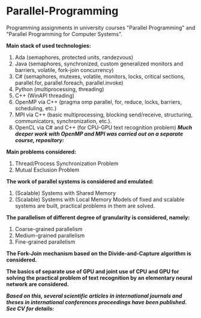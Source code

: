 # Parallel-Programming

Programming assignments in university courses "Parallel Programming" and "Parallel Programming for Computer Systems".

**Main stack of used technologies:**
1. Ada (semaphores, protected units, randezvous)
2. Java (semaphores, synchronized, custom generalized monitors and barriers, volatile, fork-join concurrency) 
4. C# (semaphores, mutexes, volatile, monitors, locks, critical sections, parallel.for, parallel.foreach, parallel.invoke)
5. Python (multiprocessing, threading)
6. C++ (WinAPI threading)
7. OpenMP via C++ (pragma omp parallel, for, reduce, locks, barriers, scheduling, etc.)
8. MPI via C++ (basic multiprocessing, blocking send/receive, structuring, communicators, synchronization, etc.).   
9. OpenCL via C# and C++ (for CPU-GPU text recognition problem)
_**Much deeper work with OpenMP and MPI was carried out on a separate course, repository:**_

**Main problems considered:**
1. Thread/Process Synchronization Problem
2. Mutual Exclusion Problem

**The work of parallel systems is considered and emulated:**
1. (Scalable) Systems with Shared Memory
2. (Scalable) Systems with Local Memory
Models of fixed and scalable systems are built, practical problems in them are solved.

**The parallelism of different degree of granularity is considered, namely:**
1. Coarse-grained parallelism
2. Medium-grained parallelism
3. Fine-grained parallelism

**The Fork-Join mechanism based on the Divide-and-Capture algorithm is considered.**

**The basics of separate use of GPU and joint use of CPU and GPU for solving the practical problem of text recognition by an elementary neural network are considered.**

_**Based on this, several scientific articles in international journals and theses in international conferences proceedings have been published. See CV for details:**_
